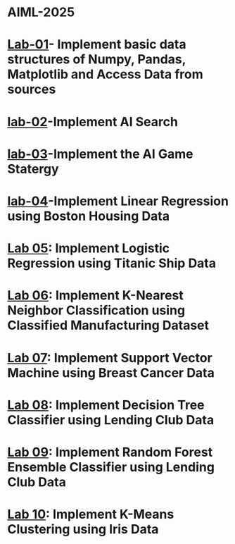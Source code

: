 # AIML-2025
# [Lab-01](https://colab.research.google.com/drive/12qDvUGX6-zQNWDj2SPAlYvb3OxbOs-BC#scrollTo=EJ8wxCogILdj)- Implement basic data structures of Numpy, Pandas, Matplotlib and Access Data from sources
# [lab-02](https://colab.research.google.com/drive/1uD66YCm4oag6DpRK9_m1UG4iayhJvVOz#scrollTo=Q9jjdc9RJ5Ck)-Implement AI Search
# [lab-03](https://colab.research.google.com/drive/1G5bYFjmWnHs1rrN8BBYkGVYdeyqd0qdl#scrollTo=gEpWNSc5Ms4x )-Implement the AI Game Statergy
# [lab-04](https://colab.research.google.com/drive/1gz2JyC7lxpt1ouAZe56Ywd7fn83kxPBM)-Implement Linear Regression using Boston Housing Data
# [Lab 05](https://colab.research.google.com/drive/1ou3n7yDuNpiDNVvwO-xnrbvGaQ1R3WkN#scrollTo=jTN_aFG2Asl9): Implement Logistic Regression using Titanic Ship Data
# [Lab 06](https://colab.research.google.com/drive/1nCeMFw2PXvpOplk3i3p3DK5_xP0D8rdF#scrollTo=qpVtC5DqIQ8W): Implement K-Nearest Neighbor Classification using Classified Manufacturing Dataset
# [Lab 07](https://colab.research.google.com/drive/1jiYFX1gpjH1qtsf43ek-6CH85Hf4Odn1#scrollTo=p5XS0u9U8WgB): Implement Support Vector Machine using Breast Cancer Data
# [Lab 08](https://colab.research.google.com/drive/1eMK-sE2XJ41j7FVZOw35cvS6N1F7kRH9#scrollTo=j308fSbMLYRY): Implement Decision Tree Classifier using Lending Club Data
# [Lab 09](https://colab.research.google.com/drive/13VGVDx4sGNMwXoO_8vrudf42lFeDGzJk#scrollTo=A51daGSkSxaY): Implement Random Forest Ensemble Classifier using Lending Club Data
# [Lab 10](https://colab.research.google.com/drive/1t5PvU4LYbnSqbbJQxeyJgMP0A6BHv1Fi#scrollTo=WJ-tCaEV30af): Implement K-Means Clustering using Iris Data
